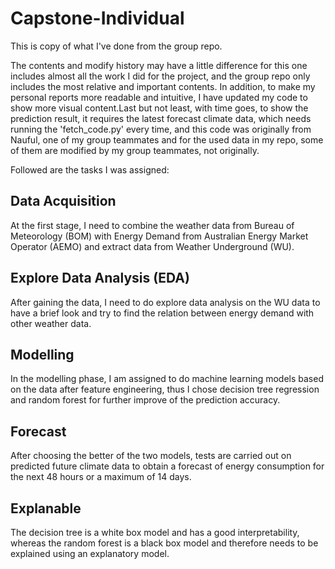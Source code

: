 # Capstone-Individual

This is copy of what I've done from the group repo. 

The contents and modify history may have a little difference for this one includes almost all the work I did for the project, and the group repo
only includes the most relative and important contents. In addition, to make my personal reports more readable and intuitive, I have updated my code
to show more visual content.Last but not least, with time goes, to show the prediction result, it requires the latest forecast climate data, which needs 
running the 'fetch_code.py' every time, and this code was originally from Nauful, one of my group teammates and for the used data in my repo, some of them
are modified by my group teammates, not originally.

Followed are the tasks I was assigned:

## Data Acquisition

At the first stage, I need to combine the weather data from Bureau of Meteorology (BOM) with 
Energy Demand from Australian Energy Market Operator (AEMO) and extract data from Weather Underground (WU).

## Explore Data Analysis (EDA)

After gaining the data, I need to do explore data analysis on the WU data to have a brief look 
and try to find the relation between energy demand with other weather data.

## Modelling

In the modelling phase, I am assigned to do machine learning models based on the data after feature engineering,
thus I chose decision tree regression and random forest for further improve of the prediction accuracy.

## Forecast

After choosing the better of the two models, tests are carried out on predicted future climate data to obtain a forecast 
of energy consumption for the next 48 hours or a maximum of 14 days.

## Explanable

The decision tree is a white box model and has a good interpretability, 
whereas the random forest is a black box model and therefore needs to be explained using an explanatory model.



